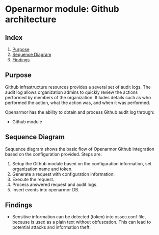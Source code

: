 <!---
Copyright (C) 2024, Openarmor .
Created by Openarmor, . <info@openarmor.com>.
This program is free software; you can redistribute it and/or modify it under the terms of GPLv2
-->

# Openarmor module: Github architecture
## Index
1. [Purpose](#purpose)
2. [Sequence Diagram](#sequence-diagram)
3. [Findings](#findings)

## Purpose
Github infrastructure resources provides a several set of audit logs. The audit log allows organization admins to quickly review the actions performed by members of the organization. It ludes details such as who performed the action, what the action was, and when it was performed.

Openarmor has the ability to obtain and process Github audit log through:
- Github module

## Sequence Diagram
Sequence diagram shows the basic flow of Openarmor Github integration based on the configuration provided. Steps are:
1. Setup the Github module based on the configuration information, set organization name and token.
2. Generate a request with configuration information.
3. Execute the request.
4. Process answered request and audit logs.
5. Insert events into openarmor DB.


## Findings
* Sensitive information can be detected (token) into ossec.conf file, because is used as a plain text without obfuscation. This can lead to potential attacks and information theft.